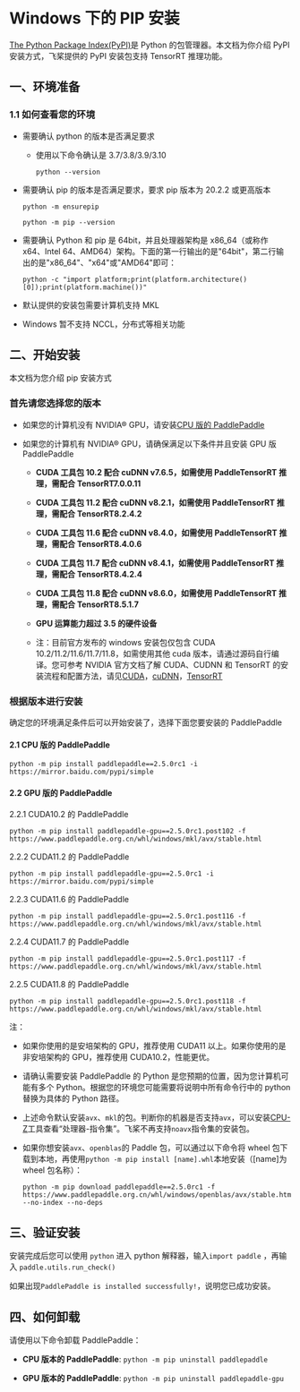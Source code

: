 # Windows 下的 PIP 安装

[The Python Package Index(PyPI)](https://pypi.org/)是 Python 的包管理器。本文档为你介绍 PyPI 安装方式，飞桨提供的 PyPI 安装包支持 TensorRT 推理功能。

## 一、环境准备

### 1.1 如何查看您的环境

* 需要确认 python 的版本是否满足要求

  * 使用以下命令确认是 3.7/3.8/3.9/3.10

    ```
    python --version
    ```

* 需要确认 pip 的版本是否满足要求，要求 pip 版本为 20.2.2 或更高版本

    ```
    python -m ensurepip
    ```

    ```
    python -m pip --version
    ```


* 需要确认 Python 和 pip 是 64bit，并且处理器架构是 x86_64（或称作 x64、Intel 64、AMD64）架构。下面的第一行输出的是"64bit"，第二行输出的是"x86_64"、"x64"或"AMD64"即可：

    ```
    python -c "import platform;print(platform.architecture()[0]);print(platform.machine())"
    ```


* 默认提供的安装包需要计算机支持 MKL
* Windows 暂不支持 NCCL，分布式等相关功能


## 二、开始安装

本文档为您介绍 pip 安装方式

### 首先请您选择您的版本

* 如果您的计算机没有 NVIDIA® GPU，请安装[CPU 版的 PaddlePaddle](#cpu)

* 如果您的计算机有 NVIDIA® GPU，请确保满足以下条件并且安装 GPU 版 PaddlePaddle

  * **CUDA 工具包 10.2 配合 cuDNN v7.6.5，如需使用 PaddleTensorRT 推理，需配合 TensorRT7.0.0.11**

  * **CUDA 工具包 11.2 配合 cuDNN v8.2.1，如需使用 PaddleTensorRT 推理，需配合 TensorRT8.2.4.2**

  * **CUDA 工具包 11.6 配合 cuDNN v8.4.0，如需使用 PaddleTensorRT 推理，需配合 TensorRT8.4.0.6**

  * **CUDA 工具包 11.7 配合 cuDNN v8.4.1，如需使用 PaddleTensorRT 推理，需配合 TensorRT8.4.2.4**

  * **CUDA 工具包 11.8 配合 cuDNN v8.6.0，如需使用 PaddleTensorRT 推理，需配合 TensorRT8.5.1.7**

  * **GPU 运算能力超过 3.5 的硬件设备**

  * 注：目前官方发布的 windows 安装包仅包含 CUDA 10.2/11.2/11.6/11.7/11.8，如需使用其他 cuda 版本，请通过源码自行编译。您可参考 NVIDIA 官方文档了解 CUDA、CUDNN 和 TensorRT 的安装流程和配置方法，请见[CUDA](https://docs.nvidia.com/cuda/cuda-installation-guide-linux/)，[cuDNN](https://docs.nvidia.com/deeplearning/sdk/cudnn-install/)，[TensorRT](https://developer.nvidia.com/tensorrt)



### 根据版本进行安装
确定您的环境满足条件后可以开始安装了，选择下面您要安装的 PaddlePaddle



#### 2.1 <span id="cpu">CPU 版的 PaddlePaddle</span>


  ```
  python -m pip install paddlepaddle==2.5.0rc1 -i https://mirror.baidu.com/pypi/simple
  ```

#### 2.2 <span id="gpu">GPU 版的 PaddlePaddle</span>



2.2.1 CUDA10.2 的 PaddlePaddle

  ```
  python -m pip install paddlepaddle-gpu==2.5.0rc1.post102 -f https://www.paddlepaddle.org.cn/whl/windows/mkl/avx/stable.html
  ```

2.2.2 CUDA11.2 的 PaddlePaddle

  ```
  python -m pip install paddlepaddle-gpu==2.5.0rc1 -i https://mirror.baidu.com/pypi/simple
  ```

2.2.3 CUDA11.6 的 PaddlePaddle

  ```
  python -m pip install paddlepaddle-gpu==2.5.0rc1.post116 -f https://www.paddlepaddle.org.cn/whl/windows/mkl/avx/stable.html
  ```

2.2.4 CUDA11.7 的 PaddlePaddle

  ```
  python -m pip install paddlepaddle-gpu==2.5.0rc1.post117 -f https://www.paddlepaddle.org.cn/whl/windows/mkl/avx/stable.html
  ```

2.2.5 CUDA11.8 的 PaddlePaddle

  ```
  python -m pip install paddlepaddle-gpu==2.5.0rc1.post118 -f https://www.paddlepaddle.org.cn/whl/windows/mkl/avx/stable.html
  ```

注：

* 如果你使用的是安培架构的 GPU，推荐使用 CUDA11 以上。如果你使用的是非安培架构的 GPU，推荐使用 CUDA10.2，性能更优。

* 请确认需要安装 PaddlePaddle 的 Python 是您预期的位置，因为您计算机可能有多个 Python。根据您的环境您可能需要将说明中所有命令行中的 python 替换为具体的 Python 路径。

* 上述命令默认安装`avx`、`mkl`的包。判断你的机器是否支持`avx`，可以安装[CPU-Z](https://www.cpuid.com/softwares/cpu-z.html)工具查看“处理器-指令集”。飞桨不再支持`noavx`指令集的安装包。

* 如果你想安装`avx`、`openblas`的 Paddle 包，可以通过以下命令将 wheel 包下载到本地，再使用`python -m pip install [name].whl`本地安装（[name]为 wheel 包名称）：

  ```
  python -m pip download paddlepaddle==2.5.0rc1 -f https://www.paddlepaddle.org.cn/whl/windows/openblas/avx/stable.html --no-index --no-deps
  ```




## **三、验证安装**

安装完成后您可以使用 `python` 进入 python 解释器，输入`import paddle` ，再输入 `paddle.utils.run_check()`

如果出现`PaddlePaddle is installed successfully!`，说明您已成功安装。

## **四、如何卸载**

请使用以下命令卸载 PaddlePaddle：

* **CPU 版本的 PaddlePaddle**: `python -m pip uninstall paddlepaddle`

* **GPU 版本的 PaddlePaddle**: `python -m pip uninstall paddlepaddle-gpu`

